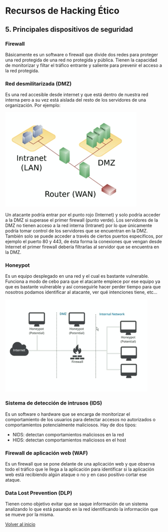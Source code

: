 # Recursos de Hacking Ético

## 5. Principales dispositivos de seguridad

### Firewall

Básicamente es un software o firewall que divide dos redes para proteger una red protegida de una red no protegida y pública. Tienen la capacidad de monitorizar y filtar el tráfico entrante y saliente para prevenir el acceso a la red protegida.

### Red desmilitarizada (DMZ)

Es una red accesible desde internet y que está dentro de nuestra red interna pero a su vez está aislada del resto de los servidores de una organización. Por ejemplo:

![dmz](./../img/dmz.png)

Un atacante podría entrar por el punto rojo (Internet) y solo podría acceder a la DMZ si superase el primer firewall (punto verde). Los servidores de la DMZ no tienen acceso a la red interna (Intranet) por lo que únicamente podría tomar control de los servidores que se encuentran en la DMZ. También solo se puede acceder a través de ciertos puertos específicos, por ejemplo el puerto 80 y 443, de ésta forma la conexiones que vengan desde Internet el primer firewall debería filtrarlas al servidor que se encuentra en la DMZ.

### Honeypot

Es un equipo desplegado en una red y el cual es bastante vulnerable. Funciona a modo de cebo para que el atacante empiece por ese equipo ya que es bastante vulnerable y así conseguirle hacer perder tiempo para que nosotros podamos identificar al atacante, ver qué intenciones tiene, etc...

![honeypot](./../img/honeypot.png)

### Sistema de detección de intrusos (IDS)

Es un software o hardware que se encarga de monitorizar el comportamiento de los usuarios para detectar accesos no autorizados o comportamientos potencialmente maliciosos. Hay de dos tipos:

* NIDS: detectan comportamientos maliciosos en la red
* HIDS: detectan comportamientos maliciosos en el host

### Firewall de aplicación web (WAF)

Es un firewall que se pone delante de una aplicación web y que observa todo el tráfico que le llega a la aplicación para identificar si la aplicación web está recibiendo algún ataque o no y en caso positivo cortar ese ataque.

### Data Lost Prevention (DLP)

Tienen como objetivo evitar que se saque información de un sistema analizando lo que está pasando en la red identificando la información que se mueve por la misma.

[Volver al inicio](./../README.md)
